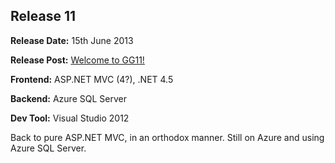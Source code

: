 ## Release 11

<b>Release Date:</b> 15th June 2013

<b>Release Post:</b> <a href="http://grislygrotto.azurewebsites.net/p/welcome-to-gg11">Welcome to GG11!</a>

<b>Frontend:</b> ASP.NET MVC (4?), .NET 4.5 

<b>Backend:</b> Azure SQL Server

<b>Dev Tool:</b> Visual Studio 2012

Back to pure ASP.NET MVC, in an orthodox manner. Still on Azure and using Azure SQL Server.